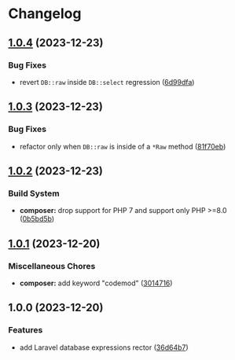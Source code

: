 # Changelog

## [1.0.4](https://github.com/remarkablemark/rector-laravel-database-expressions/compare/v1.0.3...v1.0.4) (2023-12-23)


### Bug Fixes

* revert `DB::raw` inside `DB::select` regression ([6d99dfa](https://github.com/remarkablemark/rector-laravel-database-expressions/commit/6d99dfab643deab1b03bc2fb280c52f750086b72))

## [1.0.3](https://github.com/remarkablemark/rector-laravel-database-expressions/compare/v1.0.2...v1.0.3) (2023-12-23)


### Bug Fixes

* refactor only when `DB::raw` is inside of a `*Raw` method ([81f70eb](https://github.com/remarkablemark/rector-laravel-database-expressions/commit/81f70eb027db44569f1131e7102dc27884e0c589))

## [1.0.2](https://github.com/remarkablemark/rector-laravel-database-expressions/compare/v1.0.1...v1.0.2) (2023-12-23)


### Build System

* **composer:** drop support for PHP 7 and support only PHP &gt;=8.0 ([0b5bd5b](https://github.com/remarkablemark/rector-laravel-database-expressions/commit/0b5bd5b318b749fb2390f179cdae55cfda74edd9))

## [1.0.1](https://github.com/remarkablemark/rector-laravel-database-expressions/compare/v1.0.0...v1.0.1) (2023-12-20)


### Miscellaneous Chores

* **composer:** add keyword "codemod" ([3014716](https://github.com/remarkablemark/rector-laravel-database-expressions/commit/30147161f9ac8c4804dcc44dc5f90d5511cd1c8b))

## 1.0.0 (2023-12-20)


### Features

* add Laravel database expressions rector ([36d64b7](https://github.com/remarkablemark/rector-laravel-database-expressions/commit/36d64b7205d66a57cecf29d3b2c10102031fd59e))
